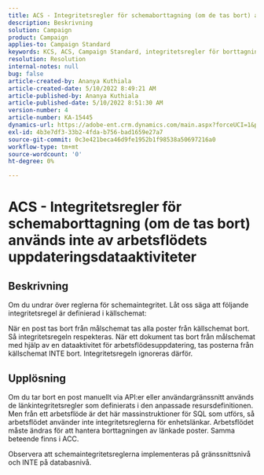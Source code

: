 ```yaml
---
title: ACS - Integritetsregler för schemaborttagning (om de tas bort) används inte av arbetsflödets uppdateringsdataaktiviteter
description: Beskrivning
solution: Campaign
product: Campaign
applies-to: Campaign Standard
keywords: KCS, ACS, Campaign Standard, integritetsregler för borttagning, beteende om borttaget, Arbetsflöde, Uppdatera data
resolution: Resolution
internal-notes: null
bug: false
article-created-by: Ananya Kuthiala
article-created-date: 5/10/2022 8:49:21 AM
article-published-by: Ananya Kuthiala
article-published-date: 5/10/2022 8:51:30 AM
version-number: 4
article-number: KA-15445
dynamics-url: https://adobe-ent.crm.dynamics.com/main.aspx?forceUCI=1&pagetype=entityrecord&etn=knowledgearticle&id=01894013-3ed0-ec11-a7b5-0022480a8e40
exl-id: 4b3e7df3-33b2-4fda-b756-bad1659e27a7
source-git-commit: 0c3e421beca46d9fe1952b1f98538a50697216a0
workflow-type: tm+mt
source-wordcount: '0'
ht-degree: 0%

---
```


# ACS - Integritetsregler för schemaborttagning (om de tas bort) används inte av arbetsflödets uppdateringsdataaktiviteter

## Beskrivning


Om du undrar över reglerna för schemaintegritet. Låt oss säga att följande integritetsregel är definierad i källschemat:



När en post tas bort från målschemat tas alla poster från källschemat bort. Så integritetsregeln respekteras. När ett dokument tas bort från målschemat med hjälp av en dataaktivitet för arbetsflödesuppdatering, tas posterna från källschemat INTE bort. Integritetsregeln ignoreras därför.


## Upplösning


Om du tar bort en post manuellt via API:er eller användargränssnitt används de länkintegritetsregler som definierats i den anpassade resursdefinitionen. Men från ett arbetsflöde är det här massinstruktioner för SQL som utförs, så arbetsflödet använder inte integritetsreglerna för enhetslänkar. Arbetsflödet måste ändras för att hantera borttagningen av länkade poster. Samma beteende finns i ACC.

Observera att schemaintegritetsreglerna implementeras på gränssnittsnivå och INTE på databasnivå.

